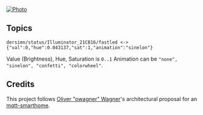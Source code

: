 [![Photo](https://github.com/dersimn/Illuminator/blob/master/docs/IMG_7829.TRIM.gif?raw=true)](https://raw.githubusercontent.com/dersimn/Illuminator/master/docs/IMG_7829.TRIM.m4v)

## Topics

	dersimn/status/Illuminator_21CB16/fastled <-> {"val":0,"hue":0.043137,"sat":1,"animation":"sinelon"}

Value (Brightness), Hue, Saturation is `0..1`
Animation can be `"none", "sinelon", "confetti", "colorwheel"`.


## Credits

This project follows [Oliver "owagner" Wagner](https://github.com/owagner)'s architectural proposal for an [mqtt-smarthome](https://github.com/mqtt-smarthome/mqtt-smarthome).